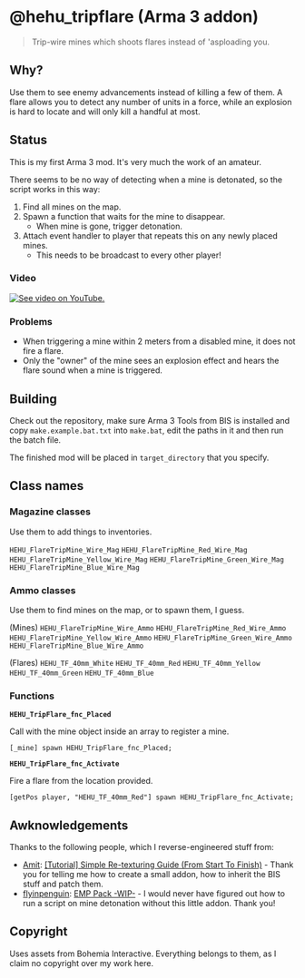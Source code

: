 # @hehu_tripflare (Arma 3 addon)

> Trip-wire mines which shoots flares instead of 'asploading you.

## Why?

Use them to see enemy advancements instead of killing a few of them. A flare allows you to detect any number of units in a force, while an explosion is hard to locate and will only kill a handful at most.

## Status

This is my first Arma 3 mod. It's very much the work of an amateur.

There seems to be no way of detecting when a mine is detonated, so the script works in this way:

1. Find all mines on the map.
2. Spawn a function that waits for the mine to disappear.
	* When mine is gone, trigger detonation.
3. Attach event handler to player that repeats this on any newly placed mines.
	* This needs to be broadcast to every other player!

### Video

[![See video on YouTube.](http://img.youtube.com/vi/Q7QojMsZC7w/hqdefault.jpg)](https://www.youtube.com/watch?v=Q7QojMsZC7w)

### Problems

* When triggering a mine within 2 meters from a disabled mine, it does not fire a flare.
* Only the "owner" of the mine sees an explosion effect and hears the flare sound when a mine is triggered.

## Building

Check out the repository, make sure Arma 3 Tools from BIS is installed and copy `make.example.bat.txt` into `make.bat`, edit the paths in it and then run the batch file.

The finished mod will be placed in `target_directory` that you specify.

## Class names

### Magazine classes

Use them to add things to inventories.

`HEHU_FlareTripMine_Wire_Mag`
`HEHU_FlareTripMine_Red_Wire_Mag`
`HEHU_FlareTripMine_Yellow_Wire_Mag`
`HEHU_FlareTripMine_Green_Wire_Mag`
`HEHU_FlareTripMine_Blue_Wire_Mag`

### Ammo classes

Use them to find mines on the map, or to spawn them, I guess.

(Mines)
`HEHU_FlareTripMine_Wire_Ammo`
`HEHU_FlareTripMine_Red_Wire_Ammo`
`HEHU_FlareTripMine_Yellow_Wire_Ammo`
`HEHU_FlareTripMine_Green_Wire_Ammo`
`HEHU_FlareTripMine_Blue_Wire_Ammo`

(Flares)
`HEHU_TF_40mm_White`
`HEHU_TF_40mm_Red`
`HEHU_TF_40mm_Yellow`
`HEHU_TF_40mm_Green`
`HEHU_TF_40mm_Blue`

### Functions

**`HEHU_TripFlare_fnc_Placed`**

Call with the mine object inside an array to register a mine.

```sqf
[_mine] spawn HEHU_TripFlare_fnc_Placed;
```

**`HEHU_TripFlare_fnc_Activate`**

Fire a flare from the location provided.

```sqf
[getPos player, "HEHU_TF_40mm_Red"] spawn HEHU_TripFlare_fnc_Activate;
```

## Awknowledgements

Thanks to the following people, which I reverse-engineered stuff from:

* [Amit](http://forums.bistudio.com/member.php?130119-Amit): [[Tutorial] Simple Re-texturing Guide (From Start To Finish)](http://forums.bistudio.com/showthread.php?161027-Tutorial-Simple-Re-texturing-Guide-(From-Start-To-Finish)) - Thank you for telling me how to create a small addon, how to inherit the BIS stuff and patch them.
* [flyinpenguin](http://forums.bistudio.com/member.php?144624-flyinpenguin): [EMP Pack -WIP-](http://forums.bistudio.com/showthread.php?178067-EMP-Pack-WIP) - I would never have figured out how to run a script on mine detonation without this little addon. Thank you!

## Copyright

Uses assets from Bohemia Interactive. Everything belongs to them, as I claim no copyright over my work here.
